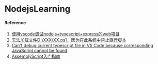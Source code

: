 # NodejsLearning

#### Reference
1. [使用vscode调试nodejs+typescript+express的web项目](https://www.jianshu.com/p/6ec035b92740)
1. [无法加载文件D:\XXX\XX.ps1，因为在此系统中禁止直行脚本](https://www.jianshu.com/p/be148bdbe8c2)
1. [Can't debug current typescript file in VS Code because corresponding JavaScript cannot be found](https://stackoverflow.com/questions/47125940/cant-debug-current-typescript-file-in-vs-code-because-corresponding-javascript)  
1. [AssemblyScript入门指南](https://mp.weixin.qq.com/s/75CSzFeLtmFaWRLK9siXdg)  
